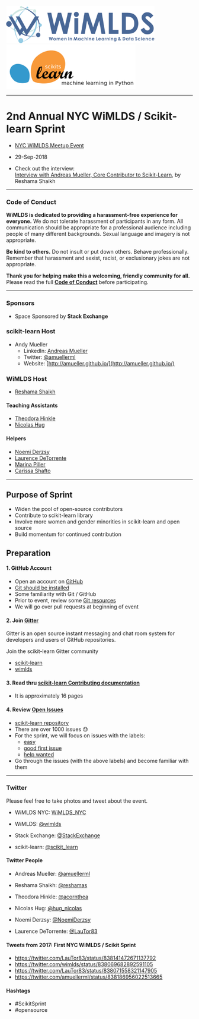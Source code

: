 

  
<p float="left">
  <img src="images/blue_logo_full.jpg" height="100" width="400" />
   <img  width="100" />
  <img src="images/scikit.png" height="120" width="350"  /> 

</p>


---

# 2nd Annual NYC WiMLDS / Scikit-learn Sprint  
 
* [NYC WiMLDS Meetup Event](https://www.meetup.com/NYC-Women-in-Machine-Learning-Data-Science/events/253593297/)  
* 29-Sep-2018

* Check out the interview:    
[Interview with Andreas Mueller, Core Contributor to Scikit-Learn](http://mlconf.com/interview-andreas-muller-lecturer-columbia-university-core-contributor-scikit-learn-reshama-shaikh/), by Reshama Shaikh

----
### Code of Conduct
**WiMLDS is dedicated to providing a harassment-free experience for everyone.** We do not tolerate harassment of participants in any form. All communication should be appropriate for a professional audience including people of many different backgrounds. Sexual language and imagery is not appropriate.

**Be kind to others.** Do not insult or put down others. Behave professionally. Remember that harassment and sexist, racist, or exclusionary jokes are not appropriate.

**Thank you for helping make this a welcoming, friendly community for all.**  Please read the full [**Code of Conduct**](https://github.com/WiMLDS/starter-kit/wiki/Code-of-conduct) before participating.  

---
### Sponsors  
* Space Sponsored by **Stack Exchange**  

### scikit-learn Host
* Andy Mueller
  - LinkedIn: [Andreas Mueller](https://www.linkedin.com/in/andreas-mueller-b370265a)
  - Twitter: [@amuellerml](https://twitter.com/amuellerml)
  - Website:  [http://amueller.github.io/](http://amueller.github.io/)

### WiMLDS Host
* [Reshama Shaikh](https://reshamas.github.io) 

#### Teaching Assistants  
* [Theodora Hinkle](https://www.linkedin.com/in/theodora-hinkle-5b80a238/)
* [Nicolas Hug](https://www.linkedin.com/in/nicolas-hug/)

#### Helpers
* [Noemi Derzsy](https://twitter.com/NoemiDerzsy)
* [Laurence DeTorrente](https://twitter.com/LauTor83)
* [Marina Piller](https://twitter.com/mgpiller)
* [Carissa Shafto](https://twitter.com/carissa_shafto)

---

## Purpose of Sprint
- Widen the pool of open-source contributors
- Contribute to scikit-learn library
- Involve more women and gender minorities in scikit-learn and open source
- Build momentum for continued contribution

## Preparation

#### 1.  GitHub Account
- Open an account on [GitHub](https://github.com/)
- [Git should be installed](https://git-scm.com/book/en/v2/Getting-Started-Installing-Git)
- Some familiarity with Git / GitHub 
- Prior to event, review some [Git resources](https://github.com/reshamas/git-intro-workshop/blob/master/extra_resources/resource_git_tutorials.md) 
- We will go over pull requests at beginning of event

#### 2.  Join [Gitter](https://gitter.im)
Gitter is an open source instant messaging and chat room system for developers and users of GitHub repositories.  

Join the scikit-learn Gitter community
* [scikit-learn](https://gitter.im/scikit-learn/home)
* [wimlds](https://gitter.im/scikit-learn/wimlds)

#### 3.  Read thru [scikit-learn Contributing documentation](http://scikit-learn.org/stable/developers/contributing.html)
* It is approximately 16 pages

#### 4.  Review [Open Issues](https://github.com/scikit-learn/scikit-learn/issues) 
* [scikit-learn repository](https://github.com/scikit-learn/scikit-learn)
* There are over 1000 issues :sweat:
* For the sprint, we will focus on issues with the labels:  
    - [easy](https://github.com/scikit-learn/scikit-learn/issues?q=is%3Aissue+is%3Aopen+label%3AEasy)
    - [good first issue](https://github.com/scikit-learn/scikit-learn/issues?q=is%3Aissue+is%3Aopen+label%3A"good+first+issue")
    - [help wanted](https://github.com/scikit-learn/scikit-learn/issues?q=is%3Aissue+is%3Aopen+label%3A"help+wanted")
* Go through the issues (with the above labels) and become familiar with them 

---

### Twitter

Please feel free to take photos and tweet about the event.

- WiMLDS NYC:  [WiMLDS_NYC](https://twitter.com/WiMLDS_NYC)

- WiMLDS:  [@wimlds](https://twitter.com/wimlds)

- Stack Exchange: [@StackExchange](https://twitter.com/StackExchange)

- scikit-learn:  [@scikit_learn](https://twitter.com/scikit_learn)

#### Twitter People

- Andreas Mueller:  [@amuellerml](https://twitter.com/amuellerml)

- Reshama Shaikh: [@reshamas](https://twitter.com/reshamas)

- Theodora Hinkle: [@acornthea](https://twitter.com/acornthea)

- Nicolas Hug: [@hug_nicolas](https://twitter.com/hug_nicolas)

- Noemi Derzsy:  [@NoemiDerzsy](https://twitter.com/NoemiDerzsy)

- Laurence DeTorrente:  [@LauTor83](https://twitter.com/LauTor83)

#### Tweets from 2017: First NYC WiMLDS / Scikit Sprint
- https://twitter.com/LauTor83/status/838141472671137792
- https://twitter.com/wimlds/status/838069682892591105
- https://twitter.com/LauTor83/status/838071558321147905
- https://twitter.com/amuellerml/status/838186956022513665

#### Hashtags

- #ScikitSprint
- #opensource
